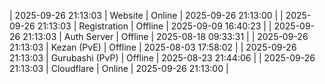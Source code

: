 | 2025-09-26 21:13:03 | Website | Online | 2025-09-26 21:13:00 |
| 2025-09-26 21:13:03 | Registration | Offline | 2025-09-09 16:40:23 |
| 2025-09-26 21:13:03 | Auth Server | Offline | 2025-08-18 09:33:31 |
| 2025-09-26 21:13:03 | Kezan (PvE) | Offline | 2025-08-03 17:58:02 |
| 2025-09-26 21:13:03 | Gurubashi (PvP) | Offline | 2025-08-23 21:44:06 |
| 2025-09-26 21:13:03 | Cloudflare | Online | 2025-09-26 21:13:00 |
